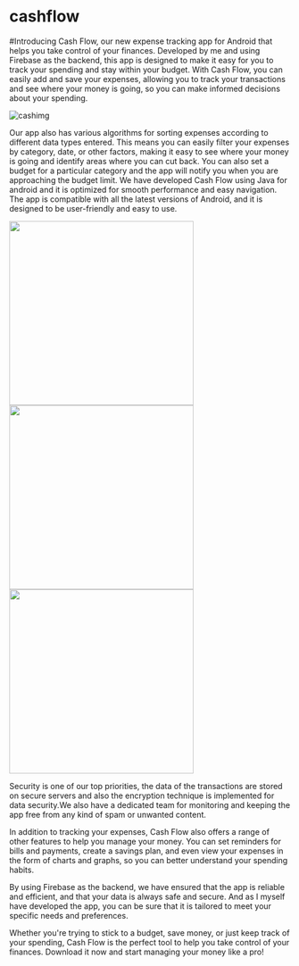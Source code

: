 # cashflow

#Introducing Cash Flow, our new expense tracking app for Android that helps you take control of your finances. Developed by me and using Firebase as the backend, this app is designed to make it easy for you to track your spending and stay within your budget. With Cash Flow, you can easily add and save your expenses, allowing you to track your transactions and see where your money is going, so you can make informed decisions about your spending.

![cashimg](https://user-images.githubusercontent.com/101708836/214091104-8f0ba1b4-80ea-461d-981f-e45b0755d737.gif)


Our app also has various algorithms for sorting expenses according to different data types entered. This means you can easily filter your expenses by category, date, or other factors, making it easy to see where your money is going and identify areas where you can cut back. You can also set a budget for a particular category and the app will notify you when you are approaching the budget limit.
We have developed Cash Flow using Java for android and it is optimized for smooth performance and easy navigation. The app is compatible with all the latest versions of Android, and it is designed to be user-friendly and easy to use.

<img src="https://user-images.githubusercontent.com/101708836/214091211-993504f7-7d6c-48d7-95b6-b3a97e92b1c8.jpeg" width="330"/> <img src="https://user-images.githubusercontent.com/101708836/214091207-09c80a13-b9c4-4186-a27c-ccd6c8f2b862.jpeg" width="330"/><img src="https://user-images.githubusercontent.com/101708836/214091215-b86133ce-c360-4113-b556-e13b7fcbdcce.jpeg" width="330"/>

Security is one of our top priorities, the data of the transactions are stored on secure servers and also the encryption technique is implemented for data security.We also have a dedicated team for monitoring and keeping the app free from any kind of spam or unwanted content.

In addition to tracking your expenses, Cash Flow also offers a range of other features to help you manage your money. You can set reminders for bills and payments, create a savings plan, and even view your expenses in the form of charts and graphs, so you can better understand your spending habits.

By using Firebase as the backend, we have ensured that the app is reliable and efficient, and that your data is always safe and secure. And as I myself have developed the app, you can be sure that it is tailored to meet your specific needs and preferences.

Whether you're trying to stick to a budget, save money, or just keep track of your spending, Cash Flow is the perfect tool to help you take control of your finances. Download it now and start managing your money like a pro!
